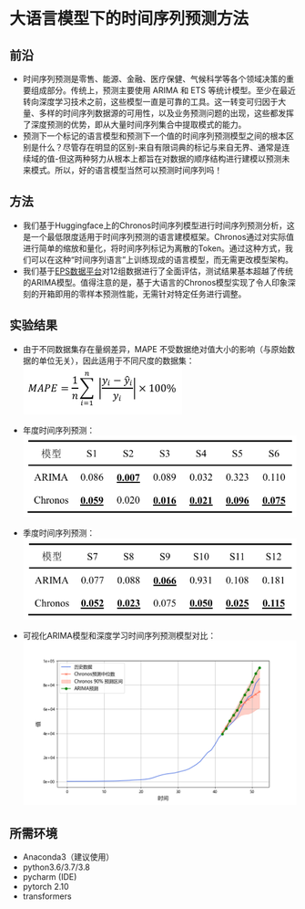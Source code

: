 # 大语言模型下的时间序列预测方法

## 前沿
* 时间序列预测是零售、能源、金融、医疗保健、气候科学等各个领域决策的重要组成部分。传统上，预测主要使用 ARIMA 和 ETS 等统计模型。至少在最近转向深度学习技术之前，这些模型一直是可靠的工具。这一转变可归因于大量、多样的时间序列数据源的可用性，以及业务预测问题的出现，这些都发挥了深度预测的优势，即从大量时间序列集合中提取模式的能力。
* 预测下一个标记的语言模型和预测下一个值的时间序列预测模型之间的根本区别是什么？尽管存在明显的区别-来自有限词典的标记与来自无界、通常是连续域的值-但这两种努力从根本上都旨在对数据的顺序结构进行建模以预测未来模式。所以，好的语言模型当然可以预测时间序列吗！

## 方法
* 我们基于Huggingface上的Chronos时间序列模型进行时间序列预测分析，这是一个最低限度适用于时间序列预测的语言建模框架。Chronos通过对实际值进行简单的缩放和量化，将时间序列标记为离散的Token。通过这种方式，我们可以在这种“时间序列语言”上训练现成的语言模型，而无需更改模型架构。
* 我们基于[EPS数据平台](https://www.epsnet.com.cn/index.html#/Index)对12组数据进行了全面评估，测试结果基本超越了传统的ARIMA模型。值得注意的是，基于大语言的Chronos模型实现了令人印象深刻的开箱即用的零样本预测性能，无需针对特定任务进行调整。

## 实验结果
* 由于不同数据集存在量纲差异，MAPE 不受数据绝对值大小的影响（与原始数据的单位无关），因此适用于不同尺度的数据集：<bar>
   ![评价指标](https://github.com/yuanfanglila/souzhi_report2/blob/master/image/%E8%AF%84%E4%BB%B7%E6%8C%87%E6%A0%87.jpg)

* 年度时间序列预测：<bar>
  ![年度时间序列预测](https://github.com/yuanfanglila/souzhi_report2/blob/master/image/%E5%B9%B4%E5%BA%A6%E6%97%B6%E9%97%B4%E5%BA%8F%E5%88%97%E9%A2%84%E6%B5%8B.jpg)

* 季度时间序列预测：<bar>
   ![季度时间序列预测](https://github.com/yuanfanglila/souzhi_report2/blob/master/image/%E5%AD%A3%E5%BA%A6%E6%97%B6%E9%97%B4%E5%BA%8F%E5%88%97%E9%A2%84%E6%B5%8B.jpg)

* 可视化ARIMA模型和深度学习时间序列预测模型对比：<bar>
  ![两种模型的年度时序预测](https://github.com/yuanfanglila/souzhi_report2/blob/master/%E6%97%B6%E9%97%B4%E5%BA%8F%E5%88%97%E5%B9%B4%E9%A2%84%E6%B5%8B/%E4%BA%BA%E5%9D%87%E5%9B%BD%E5%86%85%E6%80%BB%E4%BA%A7%E5%80%BC%EF%BC%88%E5%85%83%EF%BC%89_%E6%A8%A1%E5%9E%8B%E6%AF%94%E8%BE%83.png)

## 所需环境
* Anaconda3（建议使用）
* python3.6/3.7/3.8
* pycharm (IDE)
* pytorch 2.10 
* transformers
  
